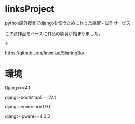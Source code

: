 # linksProject
python課外授業でdjangoを使うために作った練習・試作サービス

この試作品をベースに作品の開発が始まりました。

↓

https://github.com/Imonikai/SharingBox

# 環境
Django==4.1

django-bootstrap5==22.1

django-environ==0.9.0

django-ipware==4.0.2
